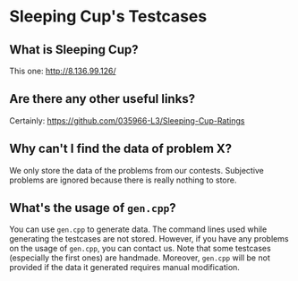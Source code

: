 # Sleeping Cup's Testcases

## What is Sleeping Cup?

This one: <http://8.136.99.126/>

## Are there any other useful links?

Certainly: <https://github.com/035966-L3/Sleeping-Cup-Ratings>

## Why can't I find the data of problem X?

We only store the data of the problems from our contests. Subjective problems are ignored because there is really nothing to store.

## What's the usage of `gen.cpp`?

You can use `gen.cpp` to generate data. The command lines used while generating the testcases are not stored. However, if you have any problems on the usage of `gen.cpp`, you can contact us. Note that some testcases (especially the first ones) are handmade. Moreover, `gen.cpp` will be not provided if the data it generated requires manual modification.
